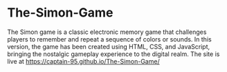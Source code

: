 # The-Simon-Game
The Simon game is a classic electronic memory game that challenges players to remember and repeat a sequence of colors or sounds. In this version, the game has been created using HTML, CSS, and JavaScript, bringing the nostalgic gameplay experience to the digital realm.
The site is live at https://captain-95.github.io/The-Simon-Game/
